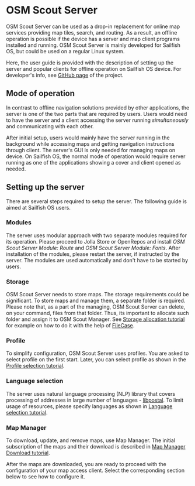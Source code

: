 # OSM Scout Server

OSM Scout Server can be used as a drop-in replacement for online map
services providing map tiles, search, and routing. As a result, an
offline operation is possible if the device has a server and map
client programs installed and running. OSM Scout Server is mainly
developed for Sailfish OS, but could be used on a regular Linux
system.

Here, the user guide is provided with the description of setting up
the server and popular clients for offline operation on Sailfish OS
device. For developer's info, see
[GitHub page](https://github.com/rinigus/osmscout-server) of the
project.


## Mode of operation

In contrast to offline navigation solutions provided by other
applications, the server is one of the two parts that are required by
users. Users would need to have the server and a client accessing the
server running _simultaneously_ and communicating with each
other. 

After initial setup, users would mainly have the server running in the
background while accessing maps and getting navigation instructions
through client. The server's GUI is only needed for managing maps on
device. On Sailfish OS, the normal mode of operation would require
server running as one of the applications showing a cover and client
opened as needed.


## Setting up the server

There are several steps required to setup the server. The following
guide is aimed at Sailfish OS users.


### Modules

The server uses modular approach with two separate modules required
for its operation. Please proceed to Jolla Store or OpenRepos and
install _OSM Scout Server Module: Route_ and _OSM Scout Server Module:
Fonts_. After installation of the modules, please restart the server,
if instructed by the server. The modules are used automatically and
don't have to be started by users.


### Storage

OSM Scout Server needs to store maps. The storage requirements could
be significant. To store maps and manage them, a separate folder is
required. Please note that, as a part of the managing, OSM Scout
Server can delete, on your command, files from that folder. Thus, its
important to allocate such folder and assign it to OSM Scout
Manager. See [Storage allocation tutorial](storage.html) for example
on how to do it with the help of
[FileCase](https://openrepos.net/content/cepiperez/filecase-0).


### Profile

To simplify configuration, OSM Scout Server uses profiles. You are
asked to select profile on the first start. Later, you can select
profile as shown in the [Profile selection tutorial](profiles.html).


### Language selection

The server uses natural language processing (NLP) library that covers
processing of addresses in large number of languages -
[libpostal](https://github.com/openvenues/libpostal). To limit usage
of resources, please specify languages as shown in
[Language selection tutorial](languages.html).


### Map Manager

To download, update, and remove maps, use Map Manager. The initial
subscription of the maps and their download is described in
[Map Manager Download tutorial](manager.html). 

After the maps are downloaded, you are ready to proceed with the
configuration of your map access client. Select the corresponding
section below to see how to configure it.
